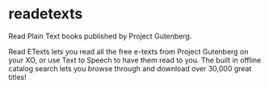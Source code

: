 readetexts
==========

Read Plain Text books published by Project Gutenberg.

Read ETexts lets you read all the free e-texts from Project Gutenberg on your XO, or use Text to Speech 
to have them read to you. The built in offline catalog search lets you browse through and download over 
30,000 great titles!
